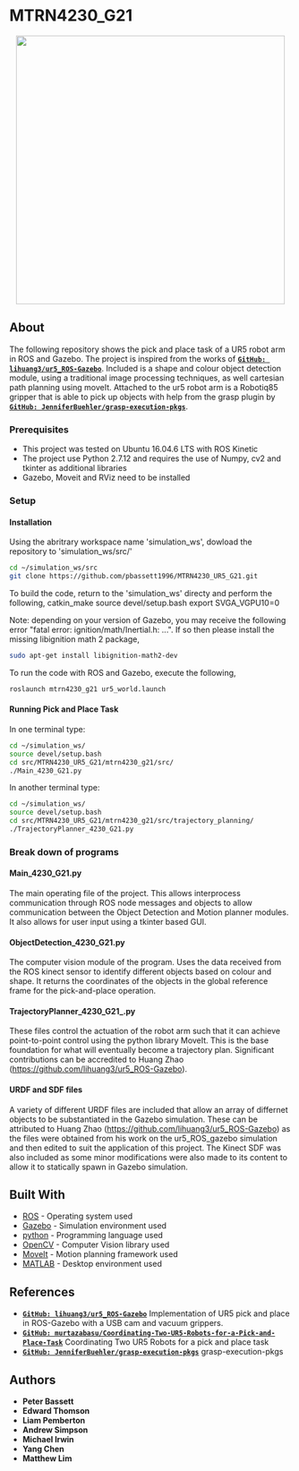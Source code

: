 # MTRN4230_G21
<p align="center">
<img src="https://github.com/pbassett1996/MTRN4230_UR5_G21/blob/master/mtrn4230_g21/media/4230_G21_GIF.gif" width="480">

## About

The following repository shows the pick and place task of a UR5 robot arm in ROS and Gazebo. The project is inspired from the works of [__`GitHub: lihuang3/ur5_ROS-Gazebo`__](https://github.com/lihuang3/ur5_ROS-Gazebo.git). Included is a shape and colour object detection module, using a traditional image processing techniques, as well cartesian path planning using moveIt. Attached to the ur5 robot arm is a Robotiq85 gripper that is able to pick up objects with help from the grasp plugin by [__`GitHub: JenniferBuehler/grasp-execution-pkgs`__](https://github.com/JenniferBuehler/grasp-execution-pkgs).

### Prerequisites
- This project was tested on Ubuntu 16.04.6 LTS with ROS Kinetic
- The project use Python 2.7.12 and requires the use of Numpy, cv2 and tkinter as additional libraries
- Gazebo, Moveit and RViz need to be installed

### Setup

#### Installation
Using the abritrary workspace name 'simulation_ws', dowload the repository to 'simulation_ws/src/'
```bash
cd ~/simulation_ws/src
git clone https://github.com/pbassett1996/MTRN4230_UR5_G21.git
```
To build the code, return to the 'simulation_ws' directy and perform the following,
catkin_make
source devel/setup.bash
export SVGA_VGPU10=0

Note: depending on your version of Gazebo, you may receive the following error "fatal error: ignition/math/Inertial.h: ...". If so then please install the missing libignition math 2 package,
```bash
sudo apt-get install libignition-math2-dev
```
To run the code with ROS and Gazebo, execute the following,
```bash
roslaunch mtrn4230_g21 ur5_world.launch
```
#### Running Pick and Place Task
In one terminal type:
```bash
cd ~/simulation_ws/
source devel/setup.bash
cd src/MTRN4230_UR5_G21/mtrn4230_g21/src/
./Main_4230_G21.py
```
In another terminal type:
```bash
cd ~/simulation_ws/
source devel/setup.bash
cd src/MTRN4230_UR5_G21/mtrn4230_g21/src/trajectory_planning/
./TrajectoryPlanner_4230_G21.py
```

### Break down of programs

#### Main_4230_G21.py
The main operating file of the project. This allows interprocess communication through ROS node messages and objects to allow communication between the Object Detection and Motion planner modules. It also allows for user input using a tkinter based GUI.

#### ObjectDetection_4230_G21.py
The computer vision module of the program. Uses the data received from the ROS kinect sensor to identify different objects based on colour and shape. It returns the coordinates of the objects in the global reference frame for the pick-and-place operation.

#### TrajectoryPlanner_4230_G21_.py
These files control the actuation of the robot arm such that it can achieve point-to-point control using the python library MoveIt. This is the base foundation for what will eventually become a trajectory plan. Significant contributions can be accredited to Huang Zhao (https://github.com/lihuang3/ur5_ROS-Gazebo).

#### URDF and SDF files
A variety of different URDF files are included that allow an array of differnet objects to be substantiated in the Gazebo simulation. These can be attributed to Huang Zhao (https://github.com/lihuang3/ur5_ROS-Gazebo) as the files were obtained from his work on the ur5_ROS_gazebo simulation and then edited to suit the application of this project. The Kinect SDF was also included as some minor modifications were also made to its content to allow it to statically spawn in Gazebo simulation.

## Built With

* [ROS](https://www.ros.org/) - Operating system used
* [Gazebo](http://gazebosim.org/) - Simulation environment used
* [python](https://www.python.org/) - Programming language used
* [OpenCV](https://opencv.org/) - Computer Vision library used
* [MoveIt](https://moveit.ros.org/) - Motion planning framework used
* [MATLAB](https://www.mathworks.com/products/matlab.html) - Desktop environment used

## References

* [__`GitHub: lihuang3/ur5_ROS-Gazebo`__](https://github.com/lihuang3/ur5_ROS-Gazebo.git) Implementation of UR5 pick and place in ROS-Gazebo with a USB cam and vacuum grippers.
* [__`GitHub: murtazabasu/Coordinating-Two-UR5-Robots-for-a-Pick-and-Place-Task`__](https://github.com/murtazabasu/Coordinating-Two-UR5-Robots-for-a-Pick-and-Place-Task/blob/master/README.md) Coordinating Two UR5 Robots for a pick and place task
* [__`GitHub: JenniferBuehler/grasp-execution-pkgs`__](https://github.com/JenniferBuehler/grasp-execution-pkgs) grasp-execution-pkgs

## Authors

* **Peter Bassett**
* **Edward Thomson**
* **Liam Pemberton**
* **Andrew Simpson**
* **Michael Irwin**
* **Yang Chen**
* **Matthew Lim**



